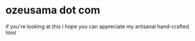 # ozeusama dot com
if you're looking at this i hope you can appreciate my artisanal hand-crafted html
